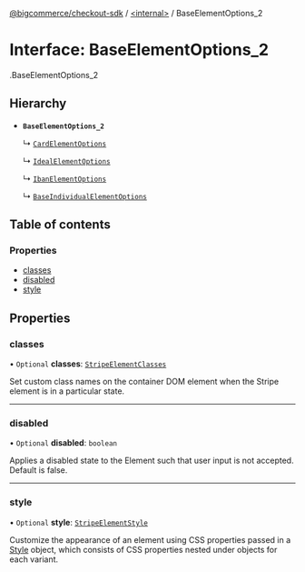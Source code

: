 [@bigcommerce/checkout-sdk](../README.md) / [<internal\>](../modules/internal_.md) / BaseElementOptions\_2

# Interface: BaseElementOptions\_2

[<internal>](../modules/internal_.md).BaseElementOptions_2

## Hierarchy

- **`BaseElementOptions_2`**

  ↳ [`CardElementOptions`](internal_.CardElementOptions.md)

  ↳ [`IdealElementOptions`](internal_.IdealElementOptions.md)

  ↳ [`IbanElementOptions`](internal_.IbanElementOptions.md)

  ↳ [`BaseIndividualElementOptions`](internal_.BaseIndividualElementOptions.md)

## Table of contents

### Properties

- [classes](internal_.BaseElementOptions_2.md#classes)
- [disabled](internal_.BaseElementOptions_2.md#disabled)
- [style](internal_.BaseElementOptions_2.md#style)

## Properties

### classes

• `Optional` **classes**: [`StripeElementClasses`](internal_.StripeElementClasses.md)

Set custom class names on the container DOM element when the Stripe element is in a particular state.

___

### disabled

• `Optional` **disabled**: `boolean`

Applies a disabled state to the Element such that user input is not accepted. Default is false.

___

### style

• `Optional` **style**: [`StripeElementStyle`](internal_.StripeElementStyle.md)

Customize the appearance of an element using CSS properties passed in a [Style](https://stripe.com/docs/js/appendix/style) object,
which consists of CSS properties nested under objects for each variant.
